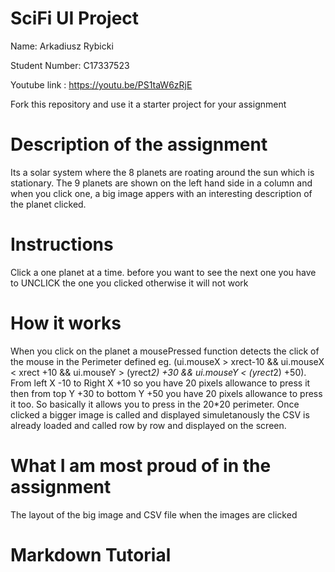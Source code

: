 # SciFi UI Project

Name: Arkadiusz Rybicki

Student Number: C17337523

Youtube link : https://youtu.be/PS1taW6zRjE

Fork this repository and use it a starter project for your assignment

# Description of the assignment
Its a solar system where the 8 planets are roating around the sun which is stationary. The 9 planets are shown on the left hand side in a column and when you click one, a big image appers with an interesting description of the planet clicked.

# Instructions

Click a one planet at a time. before you want to see the next one you have to UNCLICK the one you clicked otherwise it will not work

# How it works

When you click on the planet a mousePressed function detects the click of the mouse in the Perimeter defined eg. (ui.mouseX > xrect-10 && ui.mouseX < xrect +10 && ui.mouseY > (yrect*2) +30 && ui.mouseY < (yrect*2) +50). From left X -10 to Right X +10 so you have 20 pixels allowance to press it then from top Y +30 to bottom Y +50 you have 20 pixels allowance to press it too. So basically it allows you to press in the 20*20 perimeter. Once clicked a bigger image is called and displayed simuletanously the CSV is already loaded and called row by row and displayed on the screen.


# What I am most proud of in the assignment
The layout of the big image and CSV file when the images are clicked

# Markdown Tutorial
